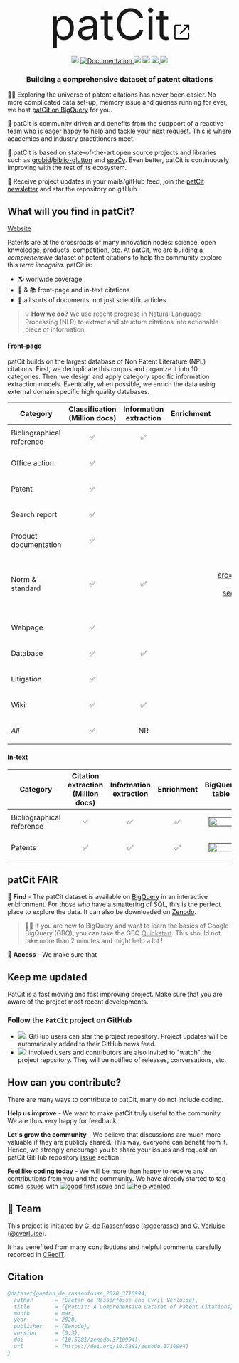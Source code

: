 [DOCDB]:https://www.epo.org/searching-for-patents/data/bulk-data-sets/docdb.html#tab-1
[grobid]:https://github.com/kermitt2/grobid
[biblio-glutton]:https://github.com/kermitt2/biblio-glutton
[issues-create]:https://github.com/cverluise/SciCit/issues/new/choose
[issues]:https://github.com/cverluise/SciCit/issues
[gderasse]:https://github.com/gderasse
[gder]:http://www.gder.info/
[cverluise]:https://github.com/cverluise
[cver]:https://cverluise.github.io/
[nl]:https://tinyletter.com/patcit
[doc-website]:https://cverluise.github.io/PatCit/
[bq-patcit]:https://console.cloud.google.com/bigquery?project=patcit-public-data&p=patcit-public-data&page=project
[zen-patcit]:https://zenodo.org/record/3710994#.Xm_uE5NKhEI
[cc-by]: http://creativecommons.org/licenses/by/4.0/


<p align="center">
    <br><font style="font-size:10vw">patCit</font>
    <svg width="40" height="40" viewBox="0 0 13 13" fill="none" xmlns="http://www.w3.org/2000/svg"><path d="M3 2C2.44772 2 2 2.44772 2 3V12C2 12.5523 2.44772 13 3 13H12C12.5523 13 13 12.5523 13 12V8.5C13 8.22386 12.7761 8 12.5 8C12.2239 8 12 8.22386 12 8.5V12H3V3L6.5 3C6.77614 3 7 2.77614 7 2.5C7 2.22386 6.77614 2 6.5 2H3ZM12.8536 2.14645C12.9015 2.19439 12.9377 2.24964 12.9621 2.30861C12.9861 2.36669 12.9996 2.4303 13 2.497L13 2.5V2.50049V5.5C13 5.77614 12.7761 6 12.5 6C12.2239 6 12 5.77614 12 5.5V3.70711L6.85355 8.85355C6.65829 9.04882 6.34171 9.04882 6.14645 8.85355C5.95118 8.65829 5.95118 8.34171 6.14645 8.14645L11.2929 3H9.5C9.22386 3 9 2.77614 9 2.5C9 2.22386 9.22386 2 9.5 2H12.4999H12.5C12.5678 2 12.6324 2.01349 12.6914 2.03794C12.7504 2.06234 12.8056 2.09851 12.8536 2.14645Z" fill="currentColor" fill-rule="evenodd" clip-rule="evenodd"></path></svg>
    <br>
<p>
<p align="center">
    <a>
        <img src="https://img.shields.io/badge/release-0.3.0-yellow">
    </a>
    <a href="https://cverluise.github.io/PatCit/">
        <img alt="Documentation" src="https://img.shields.io/badge/website-online-brightgreen">
    </a>
        <img src="https://img.shields.io/badge/code-MIT-green">
    <a>
        <img src="https://img.shields.io/badge/data-CC%20BY%204.0-blue">
    </a>
    <a href="https://doi.org/10.5281/zenodo.3710993">
        <img src="https://img.shields.io/badge/zenodo-0.3.0-darkblue">
    </a>
    <a>
        <img src="https://img.shields.io/badge/models-dvc-purple">
    </a>
</p>

<h3 align="center">
<p>Building a comprehensive dataset of patent citations
</h3>


👩‍🔬 Exploring the universe of patent citations has never been easier. No more complicated data set-up, memory issue and queries running for ever, we host <a style="color:black" href="https://console.cloud.google.com/bigquery?project=patcit-public-data&p=patcit-public-data&page=project">patCit on BigQuery</a> for you.

🤗 patCit is community driven and benefits from the suppport of a reactive team who is eager happy to help and tackle your next request. This is where academics and industry practitioners meet.

🔮 patCit is based on state-of-the-art open source projects and libraries such as <a href="https://github.com/kermitt2/grobid" style="color:black">grobid</a>/<a href="https://github.com/kermitt2/biblio-glutton" style="color:black">biblio-glutton</a> and <a href="https://github.com/explosion/spaCy" style="color:black">spaCy</a>. Even better, patCit is continuously improving with the rest of its ecosystem.

💌 Receive project updates in your mails/gitHub feed, join the <a style="color:black" href="https://tinyletter.com/patcit">patCit newsletter</a> and star the repository on gitHub.


## What will you find in patCit?

[Website][doc-website]

Patents are at the crossroads of many innovation nodes: science, open knwoledge, products, competition, etc. At patCit, we are building a *comprehensive* dataset of patent citations to help the community explore this *terra incognita*. patCit is:

- 🌎 worlwide coverage
- 📄 & 📚 front-page and in-text citations
- 🌈 all sorts of documents, not just scientific articles

> 💡 **How we do?** We use recent progress in Natural Language Processing (NLP) to extract and structure citations into actionable piece of information.

#### Front-page

patCit builds on the largest database of Non Patent Literature (NPL) citations. First, we deduplicate this corpus and organize it into 10 categories. Then, we design and apply category specific information extraction models. Eventually, when possible, we enrich the data using external domain specific high quality databases.

Category|Classification (Million docs)|Information extraction|Enrichment|BigQuery table|Colab notebook|
----|----|----|----|----|----
Bibliographical reference|<p align="center">✅</p>|<p align="center">✅</p>||<p align="center"><a href="https://console.cloud.google.com/bigquery?project=patcit-public-data&p=patcit-public-data&d=frontpage&t=bibliographical_reference&page=table"><img  src="https://seeklogo.com/images/G/google-big-query-logo-AC63E7C329-seeklogo.com.png" width="55" height="20"></a></p>|[![Open In Colab](https://colab.research.google.com/assets/colab-badge.svg)]()
Office action|<p align="center">✅</p>||||
Patent|<p align="center">✅</p>||||
Search report|<p align="center">✅</p>||||
Product documentation|<p align="center">✅</p>||||
Norm & standard|<p align="center">✅</p>|<p align="center">✅</p>||<p align="center"><a href="https://console.cloud.google.com/bigquery?project=patcit-public-data&p=patcit-public-data&d=frontpage&t=norm_standard&page=table"><img  src="https://seeklogo.com/images/G/google-big-query-logo-AC63E7C329-seeklogo.com.png" width="55"width="55" height="20"></a></p>|[![Open In Colab](https://colab.research.google.com/assets/colab-badge.svg)]()
Webpage|<p align="center">✅</p>||||
Database|<p align="center">✅</p>|<p align="center">✅</p>||<p align="center"><a href="https://console.cloud.google.com/bigquery?project=patcit-public-data&p=patcit-public-data&d=frontpage&t=database&page=table"><img  src="https://seeklogo.com/images/G/google-big-query-logo-AC63E7C329-seeklogo.com.png" width="55" height="20"></a></p>|[![Open In Colab](https://colab.research.google.com/assets/colab-badge.svg)]()
Litigation|<p align="center">✅</p>||||
Wiki|<p align="center">✅</p>|<p align="center">✅</p>||<p align="center"><a href="https://console.cloud.google.com/bigquery?project=patcit-public-data&p=patcit-public-data&d=frontpage&t=wiki&page=table"><img  src="https://seeklogo.com/images/G/google-big-query-logo-AC63E7C329-seeklogo.com.png" width="55" height="20"></a></p>|[![Open In Colab](https://colab.research.google.com/assets/colab-badge.svg)]()
*All*|<p align="center">✅</p>|<p align="center">NR</p>||<p align="center"><a href="https://console.cloud.google.com/bigquery?project=patcit-public-data&p=patcit-public-data&d=frontpage&t=all_meta&page=table"><img  src="https://seeklogo.com/images/G/google-big-query-logo-AC63E7C329-seeklogo.com.png" width="55" height="20"></a></p>|[![Open In Colab](https://colab.research.google.com/assets/colab-badge.svg)]()



#### In-text

Category|Citation extraction (Million docs)|Information extraction|Enrichment|BigQuery table|Colab notebook|
----|----|----|----|----|----
Bibliographical reference|<p align="center">✅</p>|<p align="center">✅</p>|<p align="center">✅</p>|<p align="center"><a href=""><img  src="https://seeklogo.com/images/G/google-big-query-logo-AC63E7C329-seeklogo.com.png" width="55" height="20"></a></p>|[![Open In Colab](https://colab.research.google.com/assets/colab-badge.svg)]()
Patents|<p align="center">✅</p>|<p align="center">✅</p>|<p align="center">✅</p>|<p align="center"><a href=""><img  src="https://seeklogo.com/images/G/google-big-query-logo-AC63E7C329-seeklogo.com.png" width="55" height="20"></a></p>|[![Open In Colab](https://colab.research.google.com/assets/colab-badge.svg)]()



## patCit FAIR

📍 **Find** - The patCit dataset is available on <a style="color:black" href="https://console.cloud.google.com/bigquery?project=patcit-public-data&p=patcit-public-data&page=project">BigQuery</a> in an interactive enbironment. For those who have a smattering of SQL, this is the perfect place to explore the data. It can also be downloaded on <a style="color:black" href="https://zenodo.org/record/3710994">Zenodo</a>.

> 👨‍🎓 If you are new to BigQuery and want to learn the basics of Google BigQuery (GBQ), you can take the GBQ <a href="https://cloud.google.com/bigquery/docs/quickstarts/quickstart-web-ui" style="color:grey">Quickstart</a>. This should not take more than 2 minutes and might help a lot !

📖 **Access** - We make sure that



## Keep me updated


PatCit is a fast moving and fast improving project. Make sure that you are aware of the project most recent developments.


### Follow the `PatCit` project on GitHub

- ![](https://img.shields.io/github/stars/cverluise/PatCit?style=social): GitHub users can star the project repository. Project updates will be automatically added to their GitHub news feed.
- ![](https://img.shields.io/github/watchers/cverluise/PatCit?style=social): involved users and contributors are also invited to "watch" the project repository. They will be notified of releases, conversations, etc.



## How can you contribute?

There are many ways to contribute to patCit, many do not include coding.

**Help us improve** - We want to make patCit truly useful to the community. We are thus very happy for feedback.

**Let's grow the community** - We believe that discussions are much more valuable if they are publicly shared. This way, everyone can benefit from it. Hence, we strongly encourage you to share your issues and request on patCit GitHub repository [issue][issues] section.

**Feel like coding today** - We will be more than happy to receive any contributions from you and the community. We have already started to tag some [issues][issues-create] with [![good first issue](https://img.shields.io/badge/issue-good--first--issue-purple)](https://github.com/cverluise/SciCit/issues?q=is%3Aissue+is%3Aopen+label%3A%22good+first+issue%22) and [![help wanted](https://img.shields.io/badge/issue-help--wanted-turquoise)](https://github.com/cverluise/SciCit/issues?q=is%3Aissue+is%3Aopen+label%3A%22good+first+issue%22).

<a name="contribute"></a>


## 🤗 Team

This project is initiated by [G. de Rassenfosse][gder] ([@gderasse][gderasse]) and [C. Verluise][cver] ([@cverluise][cverluise]).

It has benefited from many contributions and helpful comments carefully recorded in [CRediT](./CRediT).

## Citation

```bibtex
@dataset{gaetan_de_rassenfosse_2020_3710994,
  author       = {Gaétan de Rassenfosse and Cyril Verluise},
  title        = {{PatCit: A Comprehensive Dataset of Patent Citations}},
  month        = mar,
  year         = 2020,
  publisher    = {Zenodo},
  version      = {0.3},
  doi          = {10.5281/zenodo.3710994},
  url          = {https://doi.org/10.5281/zenodo.3710994}
}
```
